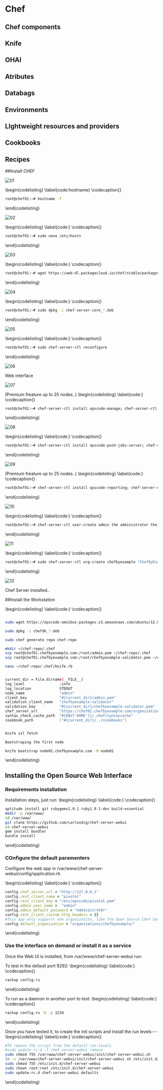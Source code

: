 # Chef


## Chef components


## Knife


## OHAI


## Atributes


## Databags


## Environments


## LIghtweight resources and providers


## Cookbooks


## Recipes

##Install CHEF


![01](images/figures/01_host_name.png)

\begin{codelisting}
\label{code:hostname}
\codecaption{}
```bash
root@chef01:~# hostname -f
```
\end{codelisting}


![02](images/figures/02_host_name.png)

\begin{codelisting}
\label{code:}
\codecaption{}
```bash
root@chef01:~# sudo nano /etc/hosts
```
\end{codelisting}


![03](images/figures/03_install_chef.PNG)

\begin{codelisting}
\label{code:}
\codecaption{}
```bash
root@chef01:~# wget https://web-dl.packagecloud.io/chef/stable/packages/ubuntu/trusty/chef-server-core_12.2.0-1_amd64.deb
```
\end{codelisting}


![04](images/figures/04_install_chef.PNG)

\begin{codelisting}
\label{code:}
\codecaption{}
```bash
root@chef01:~# sudo dpkg -i chef-server-core_*.deb
```
\end{codelisting}


![05](images/figures/05_install_chef_config.PNG)

\begin{codelisting}
\label{code:}
\codecaption{}
```bash
root@chef01:~# sudo chef-server-ctl reconfigure
```
\end{codelisting}


![06](images/figures/06_install_chef_api.PNG)

Web interface


![07](images/figures/07_install_chef_web_ui.PNG)

(Premium freature up to 25 nodes..)
\begin{codelisting}
\label{code:}
\codecaption{}
```bash
root@chef01:~# chef-server-ctl install opscode-manage; chef-server-ctl reconfigure; opscode-manage-ctl reconfigure
```
\end{codelisting}


![08](images/figures/08_install_chef_push_jobs.PNG)

\begin{codelisting}
\label{code:}
\codecaption{}
```bash
root@chef01:~# chef-server-ctl install opscode-push-jobs-server; chef-server-ctl reconfigure; opscode-push-jobs-server-ctl reconfigure;
```
\end{codelisting}


![09](images/figures/09_install_chef_reporting.PNG)

(Premium freature up to 25 nodes..)
\begin{codelisting}
\label{code:}
\codecaption{}
```bash
root@chef01:~# chef-server-ctl install opscode-reporting; chef-server-ctl reconfigure; opscode-reporting-ctl reconfigure; 
```
\end{codelisting}

![10](images/figures/10_install_chef_add_user.PNG)

\begin{codelisting}
\label{code:}
\codecaption{}
```bash
root@chef01:~# chef-server-ctl user-create admin the administrator the_good@chefbyexample.com 4dm1n1str4t0r -f admin.pem
```
\end{codelisting}


![11](images/figures/11_install_chef_add_org.PNG)

\begin{codelisting}
\label{code:}
\codecaption{}
```bash
root@chef01:~# sudo chef-server-ctl org-create chefbyexample "ChefByExample.com" --association_user admin -f chefbyexample-validator.pem
```
\end{codelisting}


![12](images/figures/12_install_chef_finished.PNG)

Chef Server installed..






##Install the Workstation


\begin{codelisting}
\label{code:}
\codecaption{}
```bash

sudo wget https://opscode-omnibus-packages.s3.amazonaws.com/ubuntu/12.04/x86_64/chefdk_0.7.0-1_amd64.deb

sudo dpkg -i chefdk_*.deb

sudo chef generate repo chef-repo

mkdir ~/chef-repo/.chef
scp root@chef01.chefbyexample.com:/root/admin.pem ~/chef-repo/.chef
scp root@chef01.chefbyexample.com:/root/chefbyexample-validator.pem ~/chef-repo/.chef

nano ~/chef-repo/.chef/knife.rb


current_dir = File.dirname(__FILE__)
log_level                :info
log_location             STDOUT
node_name                "admin"
client_key               "#{current_dir}/admin.pem"
validation_client_name   "chefbyexample-validator"
validation_key           "#{current_dir}/chefbyexample-validator.pem"
chef_server_url          "https://chef01.chefbyexample.com/organizations/chefbyexample"
syntax_check_cache_path  "#{ENV['HOME']}/.chef/syntaxcache"
cookbook_path            ["#{current_dir}/../cookbooks"]


knife ssl fetch

Bootstraping the first node

knife bootstrap node01.chefbyexample.com -N node01


```
\end{codelisting}







## Installing the Open Source Web Interface ##

### Requirements installation ###
Installation steps, just run:
\begin{codelisting}
\label{code:}
\codecaption{}
```bash
aptitude install git rubygems1.9.1 ruby1.9.1-dev build-essential
mkdir -p /var/www/
cd /var/www/
git clone https://github.com/carlosdcg/chef-server-webui
cd chef-server-webui
gem install bundler
bundle install
```
\end{codelisting}


### COnfigure the default paramenters ###
Configure the web app in /var/www/chef-server-webui/config/application.rb

\begin{codelisting}
\label{code:}
\codecaption{}
```ruby
config.chef_server_url = "http://127.0.0.1"
config.rest_client_name = "pivotal"
config.rest_client_key = "/etc/opscode/pivotal.pem"
config.admin_user_name =  "admin"
config.admin_default_password = "4dm1n1str4t0r"
config.rest_client_custom_http_headers = {}
#This app only supports one organization, like the Open Source Chef Server 11
config.default_organization = "organizations/chefbyexample/"
```
\end{codelisting}




### Use the interface on demand or install it as a service ###
Once the Web UI is installed, from /var/www/chef-server-webui run:

To test in the default port 9292:
\begin{codelisting}
\label{code:}
\codecaption{}
```bash
rackup config.ru
```
\end{codelisting}

To run as a daemon in another port to test:
\begin{codelisting}
\label{code:}
\codecaption{}
```bash
rackup config.ru -D -p 1234
```
\end{codelisting}

Once you have tested it, to create the init scripts and install the run levels---
\begin{codelisting}
\label{code:}
\codecaption{}
```bash
#TO remove the script from the default run-levels
#sudo update-rc.d -f chef-server-webui remove
sudo chmod 755 /var/www/chef-server-webui/init/chef-server-webui.sh
ln -s /var/www/chef-server-webui/init/chef-server-webui.sh /etc/init.d/chef-server-webui
sudo chmod 755 /etc/init.d/chef-server-webui
sudo chown root:root /etc/init.d/chef-server-webui
sudo update-rc.d chef-server-webui defaults
```
\end{codelisting}






